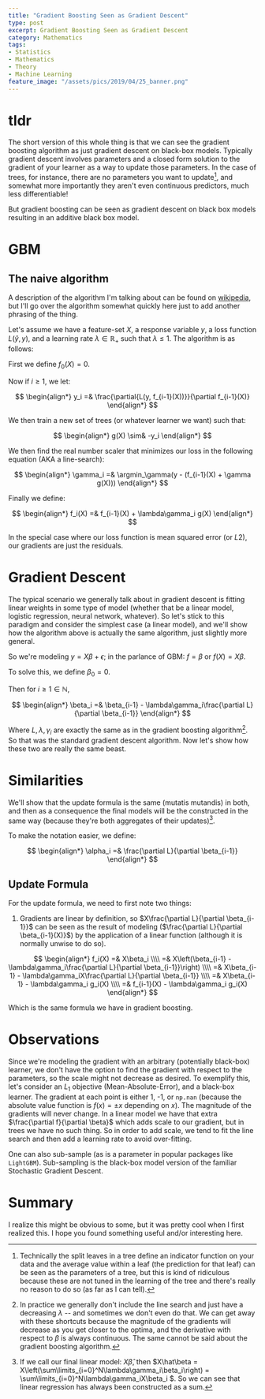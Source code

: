 ```yaml
---
title: "Gradient Boosting Seen as Gradient Descent"
type: post
excerpt: Gradient Boosting Seen as Gradient Descent
category: Mathematics
tags:
- Statistics
- Mathematics
- Theory
- Machine Learning
feature_image: "/assets/pics/2019/04/25_banner.png"
---
```


# tldr

The short version of this whole thing is that we can see the gradient boosting algorithm as just gradient descent on black-box models. Typically gradient descent involves parameters and a closed form solution to the gradient of your learner as a way to update those parameters. In the case of trees, for instance, there are no parameters you want to update[^tree_parameters], and somewhat more importantly they aren't even continuous predictors, much less differentiable!

But gradient boosting can be seen as gradient descent on black box models resulting in an additive black box model.

# GBM

## The naive algorithm

A description of the algorithm I'm talking about can be found on [wikipedia](https://en.wikipedia.org/wiki/Gradient_boosting#Algorithm), but I'll go over the algorithm somewhat quickly here just to add another phrasing of the thing.

Let's assume we have a feature-set $X$, a response variable $y$, a loss function $L(\hat y, y)$, and a learning rate $\lambda\in\mathbb{R}_+$ such that $\lambda \leq 1$. The algorithm is as follows:

First we define $f_0(X) = 0$.

Now if $i \geq 1$, we let:

$$
\begin{align*}
y_i =& \frac{\partial{L(y, f_{i-1}(X))}}{\partial f_{i-1}(X)}
\end{align*}
$$

We then train a new set of trees (or whatever learner we want) such that:

$$
\begin{align*}
g(X) \sim& -y_i
\end{align*}
$$

We then find the real number scaler that minimizes our loss in the following equation (AKA a line-search):

$$
\begin{align*}
\gamma_i =& \argmin_\gamma(y - (f_{i-1}(X) + \gamma g(X)))
\end{align*}
$$

Finally we define:

$$
\begin{align*}
f_i(X) =& f_{i-1}(X) + \lambda\gamma_i g(X)
\end{align*}
$$

In the special case where our loss function is mean squared error (or $L2$), our gradients are just the residuals.

# Gradient Descent

The typical scenario we generally talk about in gradient descent is fitting linear weights in some type of model (whether that be a linear model, logistic regression, neural network, whatever). So let's stick to this paradigm and consider the simplest case (a linear model), and we'll show how the algorithm above is actually the same algorithm, just slightly more general.

So we're modeling $y = X\beta + \epsilon$; in the parlance of GBM: $f = \beta$ or $f(X) = X\beta$.

To solve this, we define $\beta_0 = 0$.

Then for $i \geq 1 \in \mathbb{N}$,

$$
\begin{align*}
\beta_i =& \beta_{i-1} - \lambda\gamma_i\frac{\partial L}{\partial \beta_{i-1}}
\end{align*}
$$

Where $L, \lambda, \gamma_i$ are exactly the same as in the gradient boosting algorithm[^line_search]. So that was the standard gradient descent algorithm. Now let's show how these two are really the same beast.

# Similarities

We'll show that the update formula is the same (mutatis mutandis) in both, and then as a consequence the final models will be the constructed in the same way (because they're both aggregates of their updates)[^updates].

To make the notation easier, we define:

$$
\begin{align*}
\alpha_i =& \frac{\partial L}{\partial \beta_{i-1}}
\end{align*}
$$

## Update Formula

For the update formula, we need to first note two things:

1. Gradients are linear by definition, so $X\frac{\partial L}{\partial \beta_{i-1}}$ can be seen as the result of modeling ($\frac{\partial L}{\partial \beta_{i-1}(X)}$) by the application of a linear function (although it is normally unwise to do so).

$$
\begin{align*}
f_i(X) =& X\beta_i \\\\
=& X\left(\beta_{i-1} - \lambda\gamma_i\frac{\partial L}{\partial \beta_{i-1}}\right) \\\\
=& X\beta_{i-1} - \lambda\gamma_iX\frac{\partial L}{\partial \beta_{i-1}} \\\\
=& X\beta_{i-1} - \lambda\gamma_i g_i(X) \\\\
=& f_{i-1}(X) - \lambda\gamma_i g_i(X)
\end{align*}
$$

Which is the same formula we have in gradient boosting.

# Observations

Since we're modeling the gradient with an arbitrary (potentially black-box) learner, we don't have the option to find the gradient with respect to the parameters, so the scale might not decrease as desired. To exemplify this, let's consider an $L_1$ objective (Mean-Absolute-Error), and a black-box learner. The gradient at each point is either 1, -1, or `np.nan` (because the absolute value function is $f(x) = \pm x$ depending on $x$). The magnitude of the gradients will never change. In a linear model we have that extra $\frac{\partial f}{\partial \beta}$ which adds scale to our gradient, but in trees we have no such thing. So in order to add scale, we tend to fit the line search and then add a learning rate to avoid over-fitting.

One can also sub-sample (as is a parameter in popular packages like `LightGBM`). Sub-sampling is the black-box model version of the familiar Stochastic Gradient Descent.

# Summary

I realize this might be obvious to some, but it was pretty cool when I first realized this. I hope you found something useful and/or interesting here.

[^tree_parameters]: Technically the split leaves in a tree define an indicator function on your data and the average value within a leaf (the prediction for that leaf) can be seen as the parameters of a tree, but this is kind of ridiculous because these are not tuned in the learning of the tree and there's really no reason to do so (as far as I can tell).

[^line_search]: In practice we generally don't include the line search and just have a decreasing $\lambda$ -- and sometimes we don't even do that. We can get away with these shortcuts because the magnitude of the gradients will decrease as you get closer to the optima, and the derivative with respect to $\beta$ is always continuous. The same cannot be said about the gradient boosting algorithm.

[^updates]: If we call our final linear model: $X\hat\beta$, then $X\hat\beta = X\left(\sum\limits_{i=0}^N\lambda\gamma_i\beta_i\right) = \sum\limits_{i=0}^N\lambda\gamma_iX\beta_i $. So we can see that linear regression has always been constructed as a sum.
